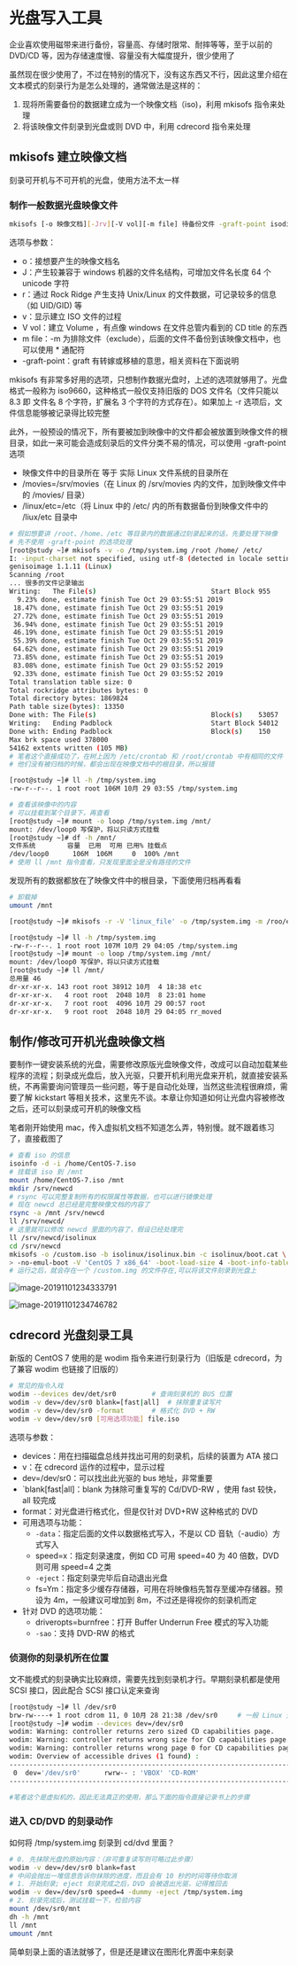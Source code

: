 # 光盘写入工具

企业喜欢使用磁带来进行备份，容量高、存储时限常、耐摔等等，至于以前的 DVD/CD 等，因为存储速度慢、容量没有大幅度提升，很少使用了

虽然现在很少使用了，不过在特别的情况下，没有这东西又不行，因此这里介绍在文本模式的刻录行为是怎么处理的，通常做法是这样的：

1. 现将所需要备份的数据建立成为一个映像文档（iso)，利用 mkisofs 指令来处理
2. 将该映像文件刻录到光盘或则 DVD 中，利用 cdrecord 指令来处理

## mkisofs 建立映像文档

刻录可开机与不可开机的光盘，使用方法不太一样

### 制作一般数据光盘映像文件

```bash
mkisofs [-o 映像文档][-Jrv][-V vol][-m file] 待备份文件 -graft-point isodir=systemdir ..
```

选项与参数：

- o：接想要产生的映像文档名
- J：产生较兼容于 windows 机器的文件名结构，可增加文件名长度 64 个 unicode 字符
- r：通过 Rock Ridge 产生支持 Unix/Linux 的文件数据，可记录较多的信息（如 UID/GID) 等
- v：显示建立 ISO 文件的过程
- V vol：建立 Volume ，有点像 windows 在文件总管内看到的 CD title 的东西
- m file：-m 为排除文件（exclude），后面的文件不备份到该映像文档中，也可以使用 * 通配符
- -graft-point：graft 有转嫁或移植的意思，相关资料在下面说明

mkisofs 有非常多好用的选项，只想制作数据光盘时，上述的选项就够用了。光盘格式一般称为 iso9660，这种格式一般仅支持旧版的 DOS 文件名（文件只能以 8.3 即 文件名 8 个字符，扩展名 3 个字符的方式存在）。如果加上 -r 选项后，文件信息能够被记录得比较完整

此外，一般预设的情况下，所有要被加到映像中的文件都会被放置到映像文件的根目录，如此一来可能会造成刻录后的文件分类不易的情况，可以使用 -graft-point 选项

- 映像文件中的目录所在 等于 实际 Linux 文件系统的目录所在
- /movies=/srv/movies（在 Linux 的 /srv/movies 内的文件，加到映像文件中的 /movies/ 目录）
- /linux/etc=/etc（将 Linux 中的 /etc/ 内的所有数据备份到映像文件中的 /liux/etc 目录中

```bash
# 假如想要讲 /root、/home、/etc 等目录内的数据通过刻录起来的话，先要处理下映像
# 先不使用 -graft-point 的选项处理
[root@study ~]# mkisofs -v -o /tmp/system.img /root /home/ /etc/
I: -input-charset not specified, using utf-8 (detected in locale settings)
genisoimage 1.1.11 (Linux)
Scanning /root
... 很多的文件记录输出
Writing:   The File(s)                             Start Block 955
  9.23% done, estimate finish Tue Oct 29 03:55:51 2019
 18.47% done, estimate finish Tue Oct 29 03:55:51 2019
 27.72% done, estimate finish Tue Oct 29 03:55:51 2019
 36.94% done, estimate finish Tue Oct 29 03:55:51 2019
 46.19% done, estimate finish Tue Oct 29 03:55:51 2019
 55.39% done, estimate finish Tue Oct 29 03:55:51 2019
 64.62% done, estimate finish Tue Oct 29 03:55:51 2019
 73.85% done, estimate finish Tue Oct 29 03:55:51 2019
 83.08% done, estimate finish Tue Oct 29 03:55:52 2019
 92.33% done, estimate finish Tue Oct 29 03:55:52 2019
Total translation table size: 0
Total rockridge attributes bytes: 0
Total directory bytes: 1869824
Path table size(bytes): 13350
Done with: The File(s)                             Block(s)    53057
Writing:   Ending Padblock                         Start Block 54012
Done with: Ending Padblock                         Block(s)    150
Max brk space used 378000
54162 extents written (105 MB)
# 笔者这个直接成功了，在树上因为 /etc/crontab 和 /root/crontab 中有相同的文件
# 他们没有被归档的时候，都会出现在映像文档中的根目录，所以报错

[root@study ~]# ll -h /tmp/system.img 
-rw-r--r--. 1 root root 106M 10月 29 03:55 /tmp/system.img

# 查看该映像中的内容
# 可以挂载到某个目录下，再查看
[root@study ~]# mount -o loop /tmp/system.img /mnt/
mount: /dev/loop0 写保护，将以只读方式挂载
[root@study ~]# df -h /mnt/
文件系统        容量  已用  可用 已用% 挂载点
/dev/loop0      106M  106M     0  100% /mnt
# 使用 ll /mnt 指令查看，只发现里面全是没有路径的文件
```

发现所有的数据都放在了映像文件中的根目录，下面使用归档再看看

```bash
# 卸载掉
umount /mnt

[root@study ~]# mkisofs -r -V 'linux_file' -o /tmp/system.img -m /roo/etc --graft-point /root=/root /home/=/home /etc=/etc

[root@study ~]# ll -h /tmp/system.img 
-rw-r--r--. 1 root root 107M 10月 29 04:05 /tmp/system.img
[root@study ~]# mount -o loop /tmp/system.img /mnt/
mount: /dev/loop0 写保护，将以只读方式挂载
[root@study ~]# ll /mnt/
总用量 46
dr-xr-xr-x. 143 root root 38912 10月  4 18:38 etc
dr-xr-xr-x.   4 root root  2048 10月  8 23:01 home
dr-xr-xr-x.   7 root root  4096 10月 29 00:57 root
dr-xr-xr-x.   9 root root  2048 10月 29 04:05 rr_moved
```

## 制作/修改可开机光盘映像文档

要制作一键安装系统的光盘，需要修改原版光盘映像文件，改成可以自动加载某些程序的流程；刻录成光盘后，放入光驱，只要开机利用光盘来开机，就直接安装系统，不再需要询问管理员一些问题，等于是自动化处理，当然这些流程很麻烦，需要了解 kickstart 等相关技术，这里先不谈。本章让你知道如何让光盘内容被修改之后，还可以刻录成可开机的映像文档

笔者刚开始使用 mac，传入虚拟机文档不知道怎么弄，特别慢。就不跟着练习了，直接截图了

```bash
# 查看 iso 的信息
isoinfo -d -i /home/CentOS-7.iso 
# 挂载该 iso 到 /mnt
mount /home/CentOS-7.iso /mnt
mkdir /srv/newcd
# rsync 可以完整复制所有的权限属性等数据，也可以进行镜像处理
# 现在 newcd 总已经是完整映像文档的内容了
rsync -a /mnt /srv/newcd
ll /srv/newcd/
# 这里就可以修改 newcd 里面的内容了，假设已经处理完
ll /srv/newcd/isolinux
cd /srv/newcd
mkisofs -o /custom.iso -b isolinux/isolinux.bin -c isolinux/boot.cat \
> -no-emul-boot -V 'CentOS 7 x86_64' -boot-load-size 4 -boot-info-table -R -J -v -T
# 运行之后，就会存在一个 /custom.img 的文件存在,可以将该文件刻录到光盘上
```

![image-20191101234333791](./assets/image-20191101234333791.png)

![image-20191101234746782](./assets/image-20191101234746782.png)

## cdrecord 光盘刻录工具

新版的 CentOS 7 使用的是 wodim 指令来进行刻录行为（旧版是 cdrecord，为了兼容 wodim 也链接了旧版的）

```bash
# 常见的指令入戏
wodim --devices dev/det/sr0			# 查询刻录机的 BUS 位置
wodim -v dev=/dev/sr0 blank=[fast|all]	# 抹除重复读写片
wodim -v dev=/dev/sr0 -format		# 格式化 DVD + RW
wodim -v dev=/dev/sr0 [可用选项功能] file.iso
```

选项与参数：

- devices：用在扫描磁盘总线并找出可用的刻录机，后续的装置为 ATA 接口
- v：在 cdrecord 运作的过程中，显示过程
- dev=/dev/sr0：可以找出此光驱的 bus 地址，非常重要
- `blank[fast|all]：blank 为抹除可重复写的 Cd/DVD-RW ，使用 fast 较快，all 较完成
- format：对光盘进行格式化，但是仅针对 DVD+RW 这种格式的 DVD
- 可用选项与功能：
  - `-data`：指定后面的文件以数据格式写入，不是以 CD 音轨（-audio）方式写入
  - speed=x：指定刻录速度，例如 CD 可用 speed=40 为 40 倍数，DVD 则可用 speed=4 之类
  - `-eject`：指定刻录完毕后自动退出光盘
  - fs=Ym：指定多少缓存存储器，可用在将映像档先暂存至缓冲存储器。预设为 4m，一般建议可增加到 8m，不过还是得视你的刻录机而定
- 针对 DVD 的选项功能：
  - driveropts=burnfree：打开 Buffer Underrun Free 模式的写入功能
  - `-sao`：支持 DVD-RW 的格式

### 侦测你的刻录机所在位置

文不能模式的刻录确实比较麻烦，需要先找到刻录机才行。早期刻录机都是使用 SCSI 接口，因此配合 SCSI 接口认定来查询

```bash
[root@study ~]# ll /dev/sr0 
brw-rw----+ 1 root cdrom 11, 0 10月 28 21:38 /dev/sr0	 # 一般 Linux 光驱文件名
[root@study ~]# wodim --devices dev=/dev/sr0
wodim: Warning: controller returns zero sized CD capabilities page.
wodim: Warning: controller returns wrong size for CD capabilities page.
wodim: Warning: controller returns wrong page 0 for CD capabilities page (2A).
wodim: Overview of accessible drives (1 found) :
-------------------------------------------------------------------------
 0  dev='/dev/sr0'      rwrw-- : 'VBOX' 'CD-ROM'
-------------------------------------------------------------------------

#笔者这个是虚拟机的，因此无法真正的使用，那么下面的指令直接记录书上的步骤
```

### 进入 CD/DVD 的刻录动作

如何将 /tmp/system.img 刻录到 cd/dvd 里面？

```bash
# 0. 先抹除光盘的原始内容：（非可重复读写则可略过此步骤）
wodim -v dev=/dev/sr0 blank=fast
# 中间会抛出一堆信息告诉你抹除的进度，而且会有 10 秒的时间等待你取消
# 1. 开始刻录; eject 刻录完成之后，DVD 会被退出光驱，记得推回去
wodim -v dev=/dev/sr0 speed=4 -dummy -eject /tmp/system.img
# 2. 刻录完成后，测试挂载一下，检验内容
mount /dev/sr0/mnt
dh -h /mnt
ll /mnt
umount /mnt
```

简单刻录上面的语法就够了，但是还是建议在图形化界面中来刻录